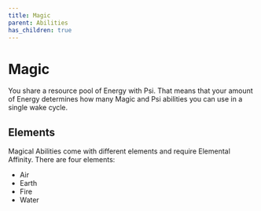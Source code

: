 ```yaml
---
title: Magic
parent: Abilities
has_children: true
---
```


# Magic

You share a resource pool of Energy with Psi. That means that your amount of Energy determines how many Magic and Psi abilities you can use in a single wake cycle.

## Elements

Magical Abilities come with different elements and require Elemental Affinity. There are four elements:

* Air
* Earth
* Fire
* Water
